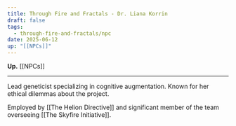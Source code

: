 ```yaml
---
title: Through Fire and Fractals - Dr. Liana Korrin
draft: false
tags:
  - through-fire-and-fractals/npc
date: 2025-06-12
up: "[[NPCs]]"
---
```

**Up.** [[NPCs]]

---

Lead geneticist specializing in cognitive augmentation. Known for her ethical dilemmas about the project.

Employed by [[The Helion Directive]] and significant member of the team overseeing [[The Skyfire Initiative]].